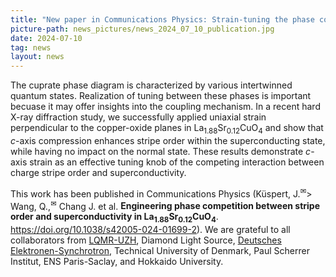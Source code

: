 ```yaml
---
title: "New paper in Communications Physics: Strain-tuning the phase competition in cuprates" 
picture-path: news_pictures/news_2024_07_10_publication.jpg
date: 2024-07-10
tag: news
layout: news
---
```


The cuprate phase diagram is characterized by various intertwinned quantum states. Realization of tuning between these phases is important becuase it may offer insights into the coupling mechanism. In a recent hard X-ray diffraction study, we successfully applied uniaxial strain perpendicular to the copper-oxide planes in La<sub>1.88</sub>Sr<sub>0.12</sub>CuO<sub>4</sub> and show that <i>c</i>-axis compression enhances stripe order within the superconducting state, while having no impact on the normal state. These results demonstrate <i>c</i>-axis strain as an effective tuning knob of the competing interaction between charge stripe order and superconductivity.

This work has been published in Communications Physics (Küspert, J.<sup>&#9993;</sup>> Wang, Q.,<sup>&#9993;</sup> Chang J. et al. <b>Engineering phase competition between stripe order and superconductivity in La<sub>1.88</sub>Sr<sub>0.12</sub>CuO<sub>4</sub></b>. <a href="https://doi.org/10.1038/s42005-024-01699-2" target="_blank"> https://doi.org/10.1038/s42005-024-01699-2</a>). We are grateful to all collaborators from <a href="https://www.physik.uzh.ch/groups/chang/index.php" target="_blank"> LQMR-UZH</a>, Diamond Light Source, <a href="https://www.desy.de/" target="_blank"> Deutsches Elektronen-Synchrotron</a>, Technical University of Denmark, Paul Scherrer Institut, ENS Paris-Saclay, and Hokkaido University.
